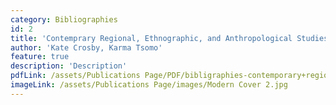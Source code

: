 ```yaml
---
category: Bibliographies
id: 2
title: 'Contemprary Regional, Ethnographic, and Anthropological Studies'
author: 'Kate Crosby, Karma Tsomo'
feature: true
description: 'Description'
pdfLink: /assets/Publications Page/PDF/bibligraphies-contemporary+regional+ethnographic+anthropological.pdf
imageLink: /assets/Publications Page/images/Modern Cover 2.jpg
---
```

